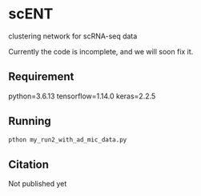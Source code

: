 # scENT
clustering network for scRNA-seq data

Currently the code is incomplete, and we will soon fix it.

## Requirement
python=3.6.13
tensorflow=1.14.0
keras=2.2.5

## Running 
```python
pthon my_run2_with_ad_mic_data.py
```


## Citation 

Not published yet
